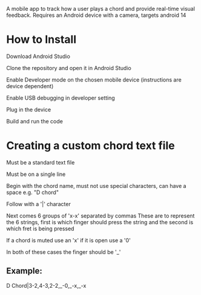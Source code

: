 A mobile app to track how a user plays a chord and provide real-time visual feedback.
Requires an Android device with a camera, targets android 14

# How to Install

Download Android Studio

Clone the repository and open it in Android Studio

Enable Developer mode on the chosen mobile device (instructions are device dependent)

Enable USB debugging in developer setting

Plug in the device

Build and run the code

# Creating a custom chord text file

Must be a standard text file

Must be on a single line

Begin with the chord name, must not use special characters, can have a space e.g. "D chord"

Follow with a '|' character

Next comes 6 groups of 'x-x' separated by commas
These are to represent the 6 strings, first is which finger should press the string and the second is which fret is being pressed

If a chord is muted use an 'x' if it is open use a '0'

In both of these cases the finger should be '_'

## Example:
D Chord|3-2,4-3,2-2,\_-0,\_-x,\_-x
